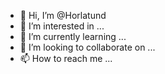 - 👋 Hi, I’m @Horlatund
- 👀 I’m interested in ...
- 🌱 I’m currently learning ...
- 💞️ I’m looking to collaborate on ...
- 📫 How to reach me ...

<!---
Horlatund/Horlatund is a ✨ special ✨ repository because its `README.md` (this file) appears on your GitHub profile.
You can click the Preview link to take a look at your changes.
--->
